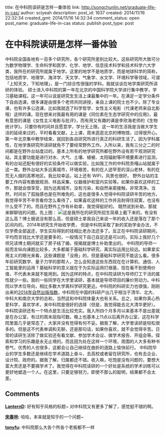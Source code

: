 title: 在中科院读研是怎样一番体验
link: http://songchunlin.net/graduate-life-in-cas/
author: sclyeah
description: 
post_id: 1637
created: 2014/11/16 22:32:34
created_gmt: 2014/11/16 14:32:34
comment_status: open
post_name: graduate-life-in-cas
status: publish
post_type: post

# 在中科院读研是怎样一番体验

中科院全国各地有一百多个研究所，各个研究所差别比较大。这些研究所大致可分为数学物理学、生命科学和医学、化学、地学、信息技术科学和技术科学六大学类，我所在的研究所就属于地学。这里的地学不是地质学，而是地球科学的简称，包括地质学、地理学、海洋学、天文学、气象学、水文学、环境科学等领域，可谓「上知天文，下知地理」，是一门综合性很强的学科。我就谈谈在地学类研究所读研的体验。 硕士进入中科院的第一年在北京的中国科学院大学进行集中教学，学习基础课程。这一年可以说是研究生生活上课最集中的一年。在满足一定学分条件下自由选课，很多课是由很多个老师共同讲授，亲自上课的院士也不少。除了专业课，也有许多公选课，比如我就选了科学哲学、女性主义电影（代课老师来自北影哦）这样的课。现在想来对我最有用的课是《同位素在生态学研究中的应用》，最有意思的课是《女性主义电影与批评》，而有用又有趣的课是李欣海老师的《生物统计学》。只要你有时间并且愿意学，学分无上限。这一年的生活我是当做大学生活的延续来过的，平时看看文献，上上课，周末逛逛北京的博物馆，过得很开心。 第一年北京集中教学结束，就回到各自研究所进行真正的科研生活了。因为学科属性，在地学类研究所读研就免不了要经常野外工作。入所以来，我有三分之二的时间都是在野外台站度过的。基本上所有的地学研究所都在野外设有若干观测研究站，其主要功能是进行对水、大气、土壤、植被、太阳辐射等环境要素进行监测，有的台站还配有很好的实验条件可以做实验，比如我工作的中科院贡嘎山站就属于这一类。野外台站大多远离城市，环境艰苦，有的在人迹罕至的深山老林，有的在荒无人烟的高寒地区。我比较幸运，站上还有 WIFI，风景也很好。 野外台站的主要工作内容有数据观测、样品采集、仪器维护和室内实验等。如果你喜欢这样的工作，那就会很享受，因为远离城市，没有污染，和自然亲密接触，非常清净。当然，时间长了孤独感也是在所难免的，这也是很多人觉得中科院读研辛苦的地方。我觉得辛苦不辛苦看你怎么看待了，如果喜欢这样的工作并且耐得住寂寞，也没有什么受不了的。而且在野外工作有补助拿，我觉得挺好的。 既然说到补助，那就来聊聊钱的问题。先上图： ![](/wp-content/uploads/2014/11/cas-money.png)这是我所在的研究所招生简章上截下来的。有没有这么高？博士据说没有那么高，但是硕士拿我自己来说一年的收入还是落在了那个区间内的。2014年研究生开始收学费， 但是中科院采取了新的奖助学金办法，不仅学费全部返还，学生实际得到的钱相比老办法还多了。反正在中科院读研期间，平均而言钱比大学还是要多的，一般情况下自己自足还是可以的。实际上我好几个师兄读博士期间就买了房子结了婚，按揭就是博士补助里出的。 中科院的导师一般而言纵向课题比较多，大多都属于基础科学研究，离实际运用比较远。如果拿实用主义的眼光来看，这些课题是「没用」的，但是基础科学研究不能这么看。很多年前研究数学、量子力学的那帮人，怎么会知道这些东西现在在计算机、通信、人工智能里的运用？基础科学的意义就在于为实际运用打根基，现在看不到使用价值，不代表未来就不能用到。因为这样的特点，在中科院读研为导师打工干活的属性就少一些。我的一些同学在大学里读研，基本就是导师项目的廉价劳动力。中科院以学术位导向，相比多数大学离科学研究更近。中科院的科研实力也很强，刚刚出来的[2014年自然出版指数](http://www.natureasia.com/en/publishing-index/china/)，中科院在中国的科研产出几乎相当于清华、北大、中科大和南京大学的总和，当然这和中科院体量大也有关系。总之，如果你真心热爱科学，喜欢学术，来中科院是很好的选择（但是，我觉得能去北大清华更好）。 中科院读研还有一个特点是生活比较充实。我入所四个月多月以来基本不是出差就是在办公室，有过的周末屈指可数。晚上也基本上11点以后离开办公室，这在科学院里面几乎是常态了，大家并没有觉得有何不妥。据我了解，大学里读研是轻松很多的。但是这不代表单调和无聊，还是那句话，如果你喜欢，就不会觉得辛苦。日常的读研生活除了做实验还有看文献、参加学术会议、做学术报告、开组会等。探索和学习的乐趣是永无止境的。而且因为处在这样一个环境，周围的人大多有种书卷气，优秀的人也很多，这都会让自己继续在曲折的道路上愉快前行。 中科院毕业的学生多数还是继续在学术道路上奋斗，去高校或者留在研究所，也有去企业、设计院、政府的。据我了解，归属都还不错。收入嘛，吃饱是没有问题的，要想大富大贵还是不要搞学术了。我觉得在中科院读研的一个好处是系统的学术训练可以更好地塑造一个人。在这里，只要足够努力，即使不那么的聪明，结果都不会太差。

## Comments

**[LanternD](#26182 "2014-12-29 11:58:19"):** 好有知乎风格的标题~ 对中科院又有更多了解了，感觉挺不错的啊。

**[宋春林](#26219 "2014-12-30 00:21:11"):** 哈哈，本来就是知乎的一个问题~

**[tonyfu](#57411 "2016-01-18 07:31:15"):** 中科院那么大各个所各个老板都不一样

